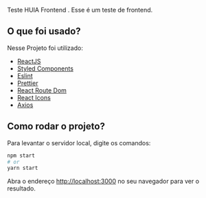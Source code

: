 Teste HUIA Frontend . Esse é um teste de frontend.

## O que foi usado?

Nesse Projeto foi utilizado:

- [ReactJS](https://pt-br.reactjs.org/)
- [Styled Components](https://styled-components.com/)
- [Eslint](https://eslint.org/)
- [Prettier](https://prettier.io/)
- [React Route Dom](https://reactrouter.com/web/guides/quick-start)
- [React Icons](https://react-icons.github.io/react-icons/)
- [Axios](https://www.npmjs.com/package/axios)

## Como rodar o projeto?

Para levantar o servidor local, digite os comandos:

```bash
npm start
# or
yarn start
```

Abra o endereço [http://localhost:3000](http://localhost:3000) no seu navegador para ver o resultado.
